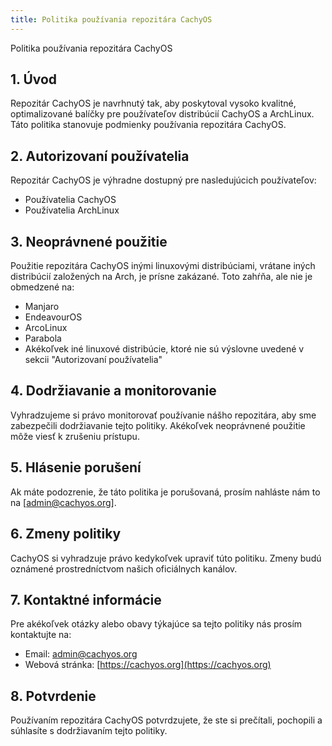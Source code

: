 ```yaml
---
title: Politika používania repozitára CachyOS
---
```


Politika používania repozitára CachyOS

## 1. Úvod

Repozitár CachyOS je navrhnutý tak, aby poskytoval vysoko kvalitné, optimalizované balíčky pre používateľov distribúcií CachyOS a ArchLinux. Táto politika stanovuje podmienky používania repozitára CachyOS.

## 2. Autorizovaní používatelia

Repozitár CachyOS je výhradne dostupný pre nasledujúcich používateľov:

- Používatelia CachyOS
- Používatelia ArchLinux

## 3. Neoprávnené použitie

Použitie repozitára CachyOS inými linuxovými distribúciami, vrátane iných distribúcií založených na Arch, je prísne zakázané. Toto zahŕňa, ale nie je obmedzené na:

- Manjaro
- EndeavourOS
- ArcoLinux
- Parabola
- Akékoľvek iné linuxové distribúcie, ktoré nie sú výslovne uvedené v sekcii "Autorizovaní používatelia"

## 4. Dodržiavanie a monitorovanie

Vyhradzujeme si právo monitorovať používanie nášho repozitára, aby sme zabezpečili dodržiavanie tejto politiky. Akékoľvek neoprávnené použitie môže viesť k zrušeniu prístupu.

## 5. Hlásenie porušení

Ak máte podozrenie, že táto politika je porušovaná, prosím nahláste nám to na [admin@cachyos.org].

## 6. Zmeny politiky

CachyOS si vyhradzuje právo kedykoľvek upraviť túto politiku. Zmeny budú oznámené prostredníctvom našich oficiálnych kanálov.

## 7. Kontaktné informácie

Pre akékoľvek otázky alebo obavy týkajúce sa tejto politiky nás prosím kontaktujte na:

- Email: admin@cachyos.org
- Webová stránka: [https://cachyos.org](https://cachyos.org)

## 8. Potvrdenie

Používaním repozitára CachyOS potvrdzujete, že ste si prečítali, pochopili a súhlasíte s dodržiavaním tejto politiky.
